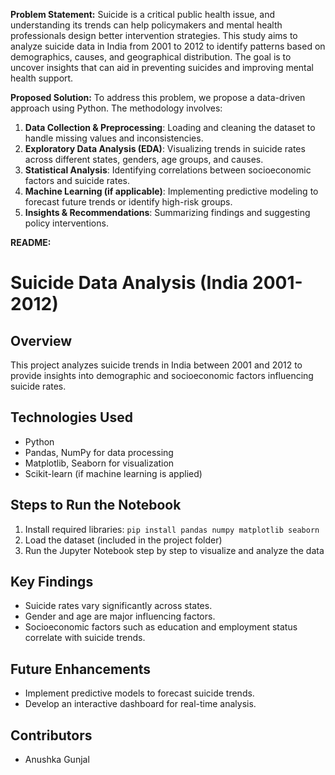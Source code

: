 **Problem Statement:**
Suicide is a critical public health issue, and understanding its trends can help policymakers and mental health professionals design better intervention strategies. This study aims to analyze suicide data in India from 2001 to 2012 to identify patterns based on demographics, causes, and geographical distribution. The goal is to uncover insights that can aid in preventing suicides and improving mental health support.

**Proposed Solution:**
To address this problem, we propose a data-driven approach using Python. The methodology involves:
1. **Data Collection & Preprocessing**: Loading and cleaning the dataset to handle missing values and inconsistencies.
2. **Exploratory Data Analysis (EDA)**: Visualizing trends in suicide rates across different states, genders, age groups, and causes.
3. **Statistical Analysis**: Identifying correlations between socioeconomic factors and suicide rates.
4. **Machine Learning (if applicable)**: Implementing predictive modeling to forecast future trends or identify high-risk groups.
5. **Insights & Recommendations**: Summarizing findings and suggesting policy interventions.

**README:**
# Suicide Data Analysis (India 2001-2012)

## Overview
This project analyzes suicide trends in India between 2001 and 2012 to provide insights into demographic and socioeconomic factors influencing suicide rates.

## Technologies Used
- Python
- Pandas, NumPy for data processing
- Matplotlib, Seaborn for visualization
- Scikit-learn (if machine learning is applied)

## Steps to Run the Notebook
1. Install required libraries: `pip install pandas numpy matplotlib seaborn`
2. Load the dataset (included in the project folder)
3. Run the Jupyter Notebook step by step to visualize and analyze the data

## Key Findings
- Suicide rates vary significantly across states.
- Gender and age are major influencing factors.
- Socioeconomic factors such as education and employment status correlate with suicide trends.

## Future Enhancements
- Implement predictive models to forecast suicide trends.
- Develop an interactive dashboard for real-time analysis.

## Contributors
- Anushka Gunjal

